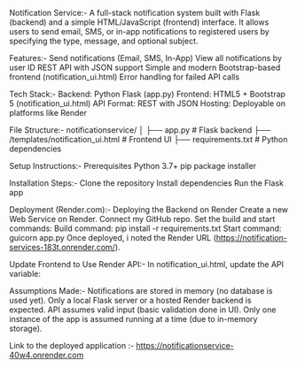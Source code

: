 Notification Service:-
A full-stack notification system built with Flask (backend) and a simple HTML/JavaScript (frontend) interface. It allows users to send email, SMS, or in-app notifications to registered users by specifying the type, message, and optional subject.

Features:-
 Send notifications (Email, SMS, In-App)
 View all notifications by user ID
 REST API with JSON support
 Simple and modern Bootstrap-based frontend (notification_ui.html)
 Error handling for failed API calls

 Tech Stack:-
Backend: Python Flask (app.py)
Frontend: HTML5 + Bootstrap 5 (notification_ui.html)
API Format: REST with JSON
Hosting: Deployable on platforms like Render

File Structure:-
notificationservice/
│
├── app.py                  # Flask backend
├── /templates/notification_ui.html    # Frontend UI
├── requirements.txt        # Python dependencies

Setup Instructions:-
Prerequisites
Python 3.7+
pip package installer

Installation Steps:-
Clone the repository
Install dependencies
Run the Flask app

Deployment (Render.com):-
Deploying the Backend on Render
Create a new Web Service on Render.
Connect my GitHub repo.
Set the build and start commands:
Build command: pip install -r requirements.txt
Start command: guicorn app.py
Once deployed, i noted the Render URL (https://notification-services-183t.onrender.com/).

Update Frontend to Use Render API:-
In notification_ui.html, update the API variable:

Assumptions Made:-
Notifications are stored in memory (no database is used yet).
Only a local Flask server or a hosted Render backend is expected.
API assumes valid input (basic validation done in UI).
Only one instance of the app is assumed running at a time (due to in-memory storage).

Link to the deployed application :- https://notificationservice-40w4.onrender.com
